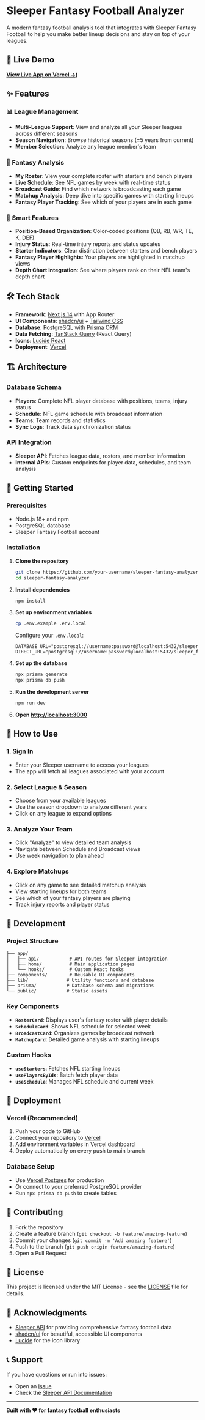 # Sleeper Fantasy Football Analyzer

A modern fantasy football analysis tool that integrates with Sleeper Fantasy Football to help you make better lineup decisions and stay on top of your leagues.

## 🚀 Live Demo

**[View Live App on Vercel →]([https://vercel.com/pranavthoppes-projects/game-tracker/8nduvETXnL14X37vgAdrzYW9sX9P]))**

## ✨ Features

### 📊 League Management
- **Multi-League Support**: View and analyze all your Sleeper leagues across different seasons
- **Season Navigation**: Browse historical seasons (±5 years from current)
- **Member Selection**: Analyze any league member's team

### 🏈 Fantasy Analysis
- **My Roster**: View your complete roster with starters and bench players
- **Live Schedule**: See NFL games by week with real-time status
- **Broadcast Guide**: Find which network is broadcasting each game
- **Matchup Analysis**: Deep dive into specific games with starting lineups
- **Fantasy Player Tracking**: See which of your players are in each game

### 🎯 Smart Features
- **Position-Based Organization**: Color-coded positions (QB, RB, WR, TE, K, DEF)
- **Injury Status**: Real-time injury reports and status updates
- **Starter Indicators**: Clear distinction between starters and bench players
- **Fantasy Player Highlights**: Your players are highlighted in matchup views
- **Depth Chart Integration**: See where players rank on their NFL team's depth chart

## 🛠 Tech Stack

- **Framework**: [Next.js 14](https://nextjs.org/) with App Router
- **UI Components**: [shadcn/ui](https://ui.shadcn.com/) + [Tailwind CSS](https://tailwindcss.com/)
- **Database**: [PostgreSQL](https://www.postgresql.org/) with [Prisma ORM](https://www.prisma.io/)
- **Data Fetching**: [TanStack Query](https://tanstack.com/query) (React Query)
- **Icons**: [Lucide React](https://lucide.dev/)
- **Deployment**: [Vercel](https://vercel.com/)

## 🏗 Architecture

### Database Schema
- **Players**: Complete NFL player database with positions, teams, injury status
- **Schedule**: NFL game schedule with broadcast information
- **Teams**: Team records and statistics
- **Sync Logs**: Track data synchronization status

### API Integration
- **Sleeper API**: Fetches league data, rosters, and member information
- **Internal APIs**: Custom endpoints for player data, schedules, and team analysis

## 🚀 Getting Started

### Prerequisites
- Node.js 18+ and npm
- PostgreSQL database
- Sleeper Fantasy Football account

### Installation

1. **Clone the repository**
   ```bash
   git clone https://github.com/your-username/sleeper-fantasy-analyzer.git
   cd sleeper-fantasy-analyzer
   ```

2. **Install dependencies**
   ```bash
   npm install
   ```

3. **Set up environment variables**
   ```bash
   cp .env.example .env.local
   ```
   
   Configure your `.env.local`:
   ```env
   DATABASE_URL="postgresql://username:password@localhost:5432/sleeper_ff"
   DIRECT_URL="postgresql://username:password@localhost:5432/sleeper_ff"
   ```

4. **Set up the database**
   ```bash
   npx prisma generate
   npx prisma db push
   ```

5. **Run the development server**
   ```bash
   npm run dev
   ```

6. **Open [http://localhost:3000](http://localhost:3000)**

## 📱 How to Use

### 1. Sign In
- Enter your Sleeper username to access your leagues
- The app will fetch all leagues associated with your account

### 2. Select League & Season
- Choose from your available leagues
- Use the season dropdown to analyze different years
- Click on any league to expand options

### 3. Analyze Your Team
- Click "Analyze" to view detailed team analysis
- Navigate between Schedule and Broadcast views
- Use week navigation to plan ahead

### 4. Explore Matchups
- Click on any game to see detailed matchup analysis
- View starting lineups for both teams
- See which of your fantasy players are playing
- Track injury reports and player status

## 🔧 Development

### Project Structure
```
├── app/
│   ├── api/           # API routes for Sleeper integration
│   ├── home/          # Main application pages
│   └── hooks/         # Custom React hooks
├── components/        # Reusable UI components
├── lib/              # Utility functions and database
├── prisma/           # Database schema and migrations
└── public/           # Static assets
```

### Key Components
- **`RosterCard`**: Displays user's fantasy roster with player details
- **`ScheduleCard`**: Shows NFL schedule for selected week
- **`BroadcastCard`**: Organizes games by broadcast network
- **`MatchupCard`**: Detailed game analysis with starting lineups

### Custom Hooks
- **`useStarters`**: Fetches NFL starting lineups
- **`usePlayersByIds`**: Batch fetch player data
- **`useSchedule`**: Manages NFL schedule and current week

## 🚢 Deployment

### Vercel (Recommended)
1. Push your code to GitHub
2. Connect your repository to [Vercel](https://vercel.com)
3. Add environment variables in Vercel dashboard
4. Deploy automatically on every push to main branch

### Database Setup
- Use [Vercel Postgres](https://vercel.com/storage/postgres) for production
- Or connect to your preferred PostgreSQL provider
- Run `npx prisma db push` to create tables

## 🤝 Contributing

1. Fork the repository
2. Create a feature branch (`git checkout -b feature/amazing-feature`)
3. Commit your changes (`git commit -m 'Add amazing feature'`)
4. Push to the branch (`git push origin feature/amazing-feature`)
5. Open a Pull Request

## 📄 License

This project is licensed under the MIT License - see the [LICENSE](LICENSE) file for details.

## 🙏 Acknowledgments

- [Sleeper API](https://docs.sleeper.app/) for providing comprehensive fantasy football data
- [shadcn/ui](https://ui.shadcn.com/) for beautiful, accessible UI components
- [Lucide](https://lucide.dev/) for the icon library

## 📞 Support

If you have questions or run into issues:
- Open an [Issue](https://github.com/your-username/sleeper-fantasy-analyzer/issues)
- Check the [Sleeper API Documentation](https://docs.sleeper.app/)

---

**Built with ❤️ for fantasy football enthusiasts**

